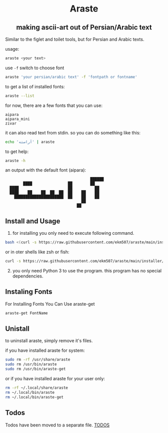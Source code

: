 <div align="center">
  <h1> Araste </h1>
  <h2> making ascii-art out of Persian/Arabic text </h2>
</div>

Similar to the figlet and toilet tools, but for Persian and Arabic texts.

usage:

```bash
araste <your text>
```

use `-f` switch to choose font

```bash
araste 'your persian/arabic text' -f 'fontpath or fontname'
```

to get a list of installed fonts:

```bash
araste --list
```

for now, there are a few fonts that you can use:
```
aipara
aipara_mini
zivar
```

it can also read text from stdin. so you can do something like this:

```bash
echo 'آراسته' | araste
```

to get help:

```bash
araste -h
```


an output with the default font (aipara):

```
                                      ██████
        ████                ██        ██
  ████                      ██          ██
  ████    ██    ██  ██  ██  ██    ██    ██
    ██████████████████████  ██    ██    ██
                                  ██
                                ██
```

## Install and Usage

1. for installing you only need to execute following command.

````bash
bash <(curl -s https://raw.githubusercontent.com/ekm507/araste/main/installer/install.sh)
````

or in oter shells like zsh or fish:

````bash
curl -s https://raw.githubusercontent.com/ekm507/araste/main/installer/install.sh | bash
````

2. you only need Python 3 to use the program. this program has no special dependencies.

## Instaling Fonts
For Installing Fonts You Can Use araste-get
````bash
araste-get FontName
````
## Unistall

to uninstall araste, simply remove it's files.

if you have installed araste for system:

```bash
sudo rm -rf /usr/share/araste
sudo rm /usr/bin/araste
sudo rm /usr/bin/araste-get
```

or if you have installed araste for your user only:

```bash
rm -rf ~/.local/share/araste
rm ~/.local/bin/araste
rm ~/.local/bin/araste-get
```


## Todos

Todos have been moved to a separate file. [TODOS](https://github.com/ekm507/araste/blob/main/TODOS_EN.md)

